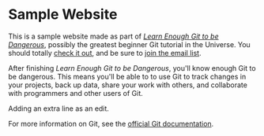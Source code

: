 # Sample Website

This is a sample website made as part of [*Learn Enough Git to be Dangerous*](http://learnenough.com/git-tutorial), possibly the greatest beginner Git tutorial in the Universe. You should totally [check it out](http://learnenough.com/git-tutorial), and be sure to [join the email list](https://learnenough.com/#email_list).

After finishing *Learn Enough Git to be Dangerous*, you'll know enough Git to be dangerous. This means you'll be able to to use Git to track changes in your projects, back up data, share your work with others, and collaborate with programmers and other users of Git.

Adding an extra line as an edit.

For more information on Git, see the
[official Git documentation](https://git-scm.com/).
